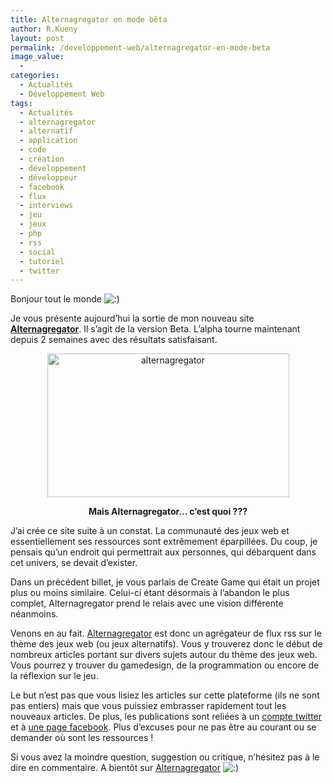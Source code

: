 ```yaml
---
title: Alternagregator en mode bêta
author: R.Kueny
layout: post
permalink: /developpement-web/alternagregator-en-mode-beta
image_value:
  - 
categories:
  - Actualités
  - Développement Web
tags:
  - Actualités
  - alternagregator
  - alternatif
  - application
  - code
  - création
  - développement
  - développeur
  - facebook
  - flux
  - interviews
  - jeu
  - jeux
  - php
  - rss
  - social
  - tutoriel
  - twitter
---
```

Bonjour tout le monde <img src="http://rkueny.fr/wp-includes/images/smilies/icon_smile.gif" alt=":)" class="wp-smiley" />

Je vous présente aujourd&rsquo;hui la sortie de mon nouveau site <a title="Alternagregator : tout savoir sur les jeux web" href="http://rkueny.fr/alternagregator" target="_blank"><strong>Alternagregator</strong></a>. Il s&rsquo;agit de la version Beta. L&rsquo;alpha tourne maintenant depuis 2 semaines avec des résultats satisfaisant.

<p style="text-align: center;">
  <a title="Alternagregator : tout savoir sur les jeux web" href="http://rkueny.fr/alternagregator" target="_blank"><img class="size-full wp-image-834 aligncenter" title="alternagregator" src="http://rkueny.fr/wp-content/uploads/2010/06/alternagregator.png" alt="alternagregator" width="387" height="230" /></a>
</p>

<p style="text-align: center;">
  <strong>Mais Alternagregator&#8230; c&rsquo;est quoi ???</strong>
</p>

J&rsquo;ai crée ce site suite à un constat. La communauté des jeux web et essentiellement ses ressources sont extrêmement éparpillées. Du coup, je pensais qu&rsquo;un endroit qui permettrait aux personnes, qui débarquent dans cet univers, se devait d&rsquo;exister. <!--more-->

Dans un précédent billet, je vous parlais de Create Game qui était un projet plus ou moins similaire. Celui-ci étant désormais à l&rsquo;abandon le plus complet, Alternagregator prend le relais avec une vision différente néanmoins.

Venons en au fait. <a title="Alternagregator : tout savoir sur les jeux web" href="http://rkueny.fr/alternagregator" target="_blank">Alternagregator</a> est donc un agrégateur de flux rss sur le thème des jeux web (ou jeux alternatifs). Vous y trouverez donc le début de nombreux articles portant sur divers sujets autour du thème des jeux web. Vous pourrez y trouver du gamedesign, de la programmation ou encore de la réflexion sur le jeu.

Le but n&rsquo;est pas que vous lisiez les articles sur cette plateforme (ils ne sont pas entiers) mais que vous puissiez embrasser rapidement tout les nouveaux articles. De plus, les publications sont reliées à un <a title="Twitter : alternagregator" href="http://twitter.com/alternagregator" target="_blank">compte twitter</a> et à <a title="Facebook : alternagregator" href="http://www.facebook.com/pages/Alternagregator/122974627723757?v=info" target="_blank">une page facebook</a>. Plus d&rsquo;excuses pour ne pas être au courant ou se demander où sont les ressources !

Si vous avez la moindre question, suggestion ou critique, n&rsquo;hésitez pas à le dire en commentaire. A bientôt sur <a title="Alternagregator : tout savoir sur les jeux web" href="http://rkueny.fr/alternagregator" target="_blank">Alternagregator</a> <img src="http://rkueny.fr/wp-includes/images/smilies/icon_smile.gif" alt=":)" class="wp-smiley" />